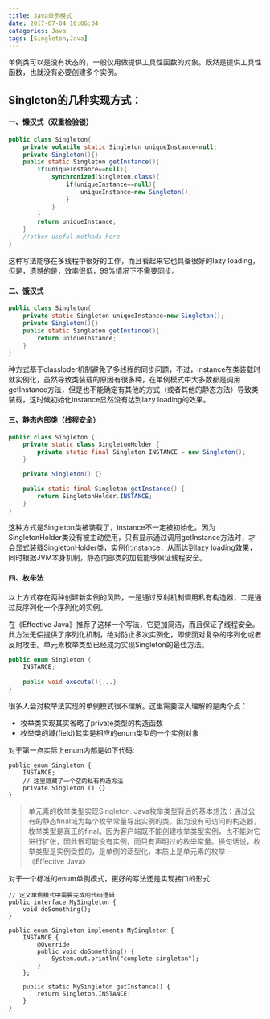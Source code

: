 ```yaml
---
title: Java单例模式
date: 2017-07-04 16:06:34
catagories: Java
tags: [Singleton,Java]
---
```

单例类可以是没有状态的，一般仅用做提供工具性函数的对象。既然是提供工具性函数，也就没有必要创建多个实例。
<!--more-->
## Singleton的几种实现方式：

#### 一、懒汉式（双重检验锁）

```java
public class Singleton{
	private volatile static Singleton uniqueInstance=null;
	private Singleton(){}
	public static Singleton getInstance(){
		if(uniqueInstance==null){
			synchronized(Singleton.class){
				if(uniqueInstance==null){
					uniqueInstance=new Singleton();
				}
			}
		}
		return uniqueInstance;
	}
	//other useful methods here
}
```
这种写法能够在多线程中很好的工作，而且看起来它也具备很好的lazy loading，但是，遗憾的是，效率很低，99%情况下不需要同步。

#### 二、饿汉式

```java
public class Singleton{
	private static Singleton uniqueInstance=new Singleton();
	private Singleton(){}
	public static Singleton getInstance(){
		return uniqueInstance;
	}
}
```
种方式基于classloder机制避免了多线程的同步问题，不过，instance在类装载时就实例化，虽然导致类装载的原因有很多种，在单例模式中大多数都是调用getInstance方法，但是也不能确定有其他的方式（或者其他的静态方法）导致类装载，这时候初始化instance显然没有达到lazy loading的效果。

#### 三、静态内部类（线程安全）

```java
public class Singleton {
    private static class SingletonHolder {
        private static final Singleton INSTANCE = new Singleton();
    }

    private Singleton() {}

    public static final Singleton getInstance() {
        return SingletonHolder.INSTANCE;
    }
}
```
这种方式是Singleton类被装载了，instance不一定被初始化。因为SingletonHolder类没有被主动使用，只有显示通过调用getInstance方法时，才会显式装载SingletonHolder类，实例化instance，从而达到lazy loading效果，同时根据JVM本身机制，静态内部类的加载能够保证线程安全。

#### 四、枚举法

以上方式存在两种创建新实例的风险，一是通过反射机制调用私有构造器，二是通过反序列化一个序列化的实例。

在《Effective Java》推荐了这样一个写法，它更加简洁，而且保证了线程安全。此方法无偿提供了序列化机制，绝对防止多次实例化，即使面对复杂的序列化或者反射攻击。单元素枚举类型已经成为实现Singleton的最佳方法。
```java
public enum Singleton {
    INSTANCE;
    
    public void execute(){...}
}
```

很多人会对枚举法实现的单例模式很不理解。这里需要深入理解的是两个点：

+ 枚举类实现其实省略了private类型的构造函数
+ 枚举类的域(field)其实是相应的enum类型的一个实例对象

对于第一点实际上enum内部是如下代码:
```
public enum Singleton {
    INSTANCE;
    // 这里隐藏了一个空的私有构造方法
    private Singleton () {}
}
```

>单元素的枚举类型实现Singleton.
>Java枚举类型背后的基本想法：通过公有的静态final域为每个枚举常量导出实例的类。因为没有可访问的构造器，枚举类型是真正的final。因为客户端既不能创建枚举类型实例，也不能对它进行扩张，因此很可能没有实例，而只有声明过的枚举常量。换句话说，枚举类型是实例受控的，是单例的泛型化，本质上是单元素的枚举
 -《Effective Java》
 
对于一个标准的enum单例模式，更好的写法还是实现接口的形式:
```
// 定义单例模式中需要完成的代码逻辑
public interface MySingleton {
    void doSomething();
}

public enum Singleton implements MySingleton {
    INSTANCE {
        @Override
        public void doSomething() {
            System.out.println("complete singleton");
        }
    };

    public static MySingleton getInstance() {
        return Singleton.INSTANCE;
    }
}
```